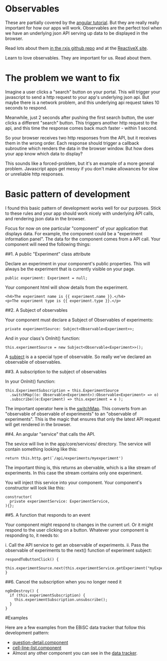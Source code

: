 Observables
==========

These are partially covered by the [angular tutorial](https://angular.io/docs/ts/latest/tutorial/toh-pt6.html#observables). But they are really really important for how our apps will work.
Observables are the perfect tool when we have an underlying json API serving up data to be displayed in the browser.

Read lots about them [in the rxjs github repo](https://github.com/ReactiveX/rxjs) and at the [ReactiveX site](http://reactivex.io/rxjs/).

Learn to love observables. They are important for us. Read about them.

The problem we want to fix
==========================

Imagine a user clicks a "search" button on your portal. This will trigger your javascript to send a http request to your app's underlying json api.  But maybe there is a network problem, and this underlying api request takes 10 seconds to respond.

Meanwhile, just 2 seconds after pushing the first search button, the user clicks a different "search" button. This triggers another http request to the api, and this time the response comes back much faster - within 1 second.

So your browser receives two http responses from the API, but it receives them in the wrong order. Each response should trigger a callback subroutine which renders the data in the browser window. But how does your app know which data to display?

This sounds like a forced-problem, but it's an example of a more general problem.  Javascript apps get messy if you don't make allowances for slow or unreliable http responses.

Basic pattern of development
============================

I found this basic pattern of development works well for our purposes. Stick to these rules and your app should work nicely with underlying API calls, and rendering json data in the browser.

Focus for now on one particular "component" of your application that displays data. For example, the component could be a "experiment information panel".  The data for the component comes from a API call. Your component will need the following things:

##1. A public "Experiment" class attribute

Declare an experiment in your component's public properties. This will always be the experiment that is currently visible on your page.

    public experiment: Experiment = null;

Your component html will show details from the experiment.

    <h4>The experiment name is {{ experiment.name }}.</h4>
    <p>The experiment type is {{ experiment.type }}.</p>

##2. A Subject of observables

Your component must declare a Subject of Observables of experiments:

    private experimentSource: Subject<Observable<Experiment>>;

And in your class's OnInit() function:

    this.experimentSource = new Subject<Observable<Experiment>>();

A [subject](https://github.com/ReactiveX/rxjs/blob/master/doc/subject.md) is a a special type of observable. So really we've declared an observable of observables.

##3. A subscription to the subject of observables

In your OnInit() function:

    this.ExperimentSubscription = this.ExperimentSource
      .switchMap((o: Observable<Experiment>):Observable<Experiment> => o)
      .subscribe((e:Experiment) => this.experiment = e );

The important operator here is the [switchMap](http://reactivex.io/rxjs/class/es6/Observable.js~Observable.html#instance-method-switchMap).
This converts from an "observable of observable of experiments" to an "observable of experiments". This is the magic that ensures that only the latest API request will get rendered in the browser.

##4. An angular "service" that calls the API.

The sevice will live in the app/core/services/ directory.  The service will contain something looking like this:

    return this.http.get(`/api/experiments/myexperiment')

The important thing is, this returns an obervable, which is a like stream of experiments. In this case the stream contains only one experiment.

You will inject this service into your component. Your component's constructor will look like this:

    constructor(
      private experimentService: ExperimentService,
    ){};

##5. A function that responds to an event

Your component might respond to changes in the current url.  Or it might respond to the user clicking on a button.
Whatever your component is responding to, it needs to:

i. Call the API service to get an observable of experiments.
ii. Pass the observable of experiments to the next() function of experiment subject:

    respondToButtonClick() {
      this.experimentSource.next(this.experimentService.getExperiment("myExperiment"));
    }

##6. Cancel the subscription when you no longer need it

    ngOnDestroy() {
      if (this.experimentSubscription) {
        this.experimentSubscription.unsubscribe();
      }
    }

#Examples

Here are a few examples from the EBiSC data tracker that follow this development pattern:

* [question-detail.component](https://github.com/EMBL-EBI-GCA/ebisc_tracker_2/blob/master/webcontent/app/questions/question-detail.component.ts)
* [cell-line-list.component](https://github.com/EMBL-EBI-GCA/ebisc_tracker_2/blob/master/webcontent/app/cell-lines/cell-line-list.component.ts)
* Almost any other component you can see in the [data tracker](https://github.com/EMBL-EBI-GCA/ebisc_tracker_2/tree/master/webcontent/app).
